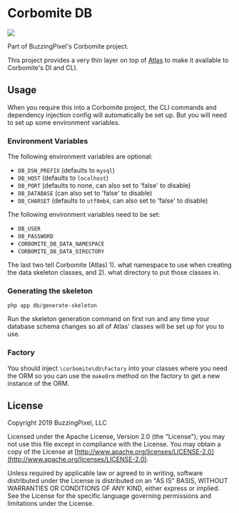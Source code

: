 # Corbomite DB

<p><a href="https://travis-ci.org/buzzingpixel/corbomite-db"><img src="https://travis-ci.org/buzzingpixel/corbomite-db.svg?branch=master"></a></p>

Part of BuzzingPixel's Corbomite project.

This project provides a very thin layer on top of [Atlas](http://atlasphp.io/) to make it available to Corbomite's DI and CLI.

## Usage

When you require this into a Corbomite project, the CLI commands and dependency injection config will automatically be set up. But you will need to set up some environment variables.

### Environment Variables

The following environment variables are optional:

- `DB_DSN_PREFIX` (defaults to `mysql`)
- `DB_HOST` (defaults to `localhost`)
- `DB_PORT` (defaults to none, can also set to 'false' to disable)
- `DB_DATABASE` (can also set to 'false' to disable)
- `DB_CHARSET` (defaults to `utf8mb4`, can also set to 'false' to disable)

The following environment variables need to be set:

- `DB_USER`
- `DB_PASSWORD`
- `CORBOMITE_DB_DATA_NAMESPACE`
- `CORBOMITE_DB_DATA_DIRECTORY`

The last two tell Corbomite (Atlas) 1). what namespace to use when creating the data skeleton classes, and 2). what directory to put those classes in.

### Generating the skeleton

`php app db/generate-skeleton`

Run the skeleton generation command on first run and any time your database schema changes so all of Atlas' classes will be set up for you to use.

### Factory

You should inject `\corbomite\db\Factory` into your classes where you need the ORM so you can use the `makeOrm` method on the factory to get a new instance of the ORM.

## License

Copyright 2019 BuzzingPixel, LLC

Licensed under the Apache License, Version 2.0 (the "License");
you may not use this file except in compliance with the License.
You may obtain a copy of the License at [http://www.apache.org/licenses/LICENSE-2.0](http://www.apache.org/licenses/LICENSE-2.0).

Unless required by applicable law or agreed to in writing, software
distributed under the License is distributed on an "AS IS" BASIS,
WITHOUT WARRANTIES OR CONDITIONS OF ANY KIND, either express or implied.
See the License for the specific language governing permissions and
limitations under the License.
